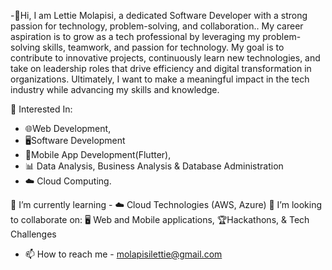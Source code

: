 -👋Hi, I am Lettie Molapisi, a dedicated Software Developer with a strong passion for technology, problem-solving, and collaboration.. My career aspiration is to grow as a tech professional by leveraging my problem-solving skills, teamwork, and passion for technology. My goal is to contribute to innovative projects, continuously learn new technologies, and take on leadership roles that drive efficiency and digital transformation in organizations. Ultimately, I want to make a meaningful impact in the tech industry while advancing my skills and knowledge.

👀 Interested In:
-  🌐Web Development,
-  🖥️Software Development
-  📱Mobile App Development(Flutter),
-  📊 Data Analysis, Business Analysis & Database Administration
-  ☁️ Cloud Computing.

  🌱 I’m currently learning - ☁️ Cloud Technologies (AWS, Azure)
  💞️ I’m looking to collaborate on: 🖥️ Web and Mobile applications, 🏆Hackathons, & Tech Challenges
- 📫 How to reach me - molapisilettie@gmail.com

<!---
lettieMolapisi/lettieMolapisi is a ✨ special ✨ repository because its `README.md` (this file) appears on your GitHub profile.
You can click the Preview link to take a look at your changes.
--->
